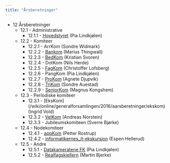 ```yaml
---
title: "Årsberetninger"
---
```


* 12 Årsberetninger
    * 12.1 - Administrative
        * 12.1.1 - [Hovedstyret](/wiki/online/generalforsamlingen/2016/aarsberetninger/hs) (Pia Lindkjølen)
    * 12.2 - Komiteer
        * 12.2.1 - ArrKom (Sondre Widmark)
        * 12.2.2 - [Bankom](BanKom) (Marius Thingwall)
        * 12.2.3 - [BedKom](BedKom) (Kristian Svoren)
        * 12.2.4 - DotKom (Nils Herde)
        * 12.2.5 - [FagKom](/wiki/online/generalforsamlingen/2016/aarsberetninger/fagkom) (Christoffer Lofsberg)
        * 12.2.6 - PangKom (Pia Lindkjølen)
        * 12.2.7 - [ProKom](/wiki/online/generalforsamlingen/2016/aarsberetninger/prokom) (Agnete Djupvik)
        * 12.2.8 - [TriKom](trikom) (Sondre Auestad)
        * 12.2.9 - [SeniorKom](/wiki/online/generalforsamlingen/2016/aarsberetninger/senkom) (Magnus Kongshem)
    * 12.3 - Periodiske komiteer
        * 12.3.1 - [EksKom] 
(/wiki/online/generalforsamlingen/2016/aarsberetninger/ekskom)(Ingrid Vold)
        * 12.3.2 - [VelKom](/wiki/online/generalforsamlingen/2016/aarsberetninger/velkom) (Andreas Norstein)
        * 12.3.3 - Jubileumskomiteen (Sverre Bjørke)
    * 12.4 - Nodekomiteer
        * 12.4.1 - [appKom](/wiki/online/generalforsamlingen/2016/aarsberetninger/appkom) (Petter Rostrup)
        * 12.4.2 - [informatikernes_it-ekskursjon](itex) (Espen Hellerud)
    * 12.5 - Andre
        * 12.5.1 - [Datakameratene FK](/wiki/online/generalforsamlingen/2016/aarsberetninger/datakameratene) (Pia Lindkjølen)
        * 12.5.2 - [Realfagskjellern](/wiki/online/generalforsamlingen/2016/aarsberetninger/realfagskjelleren) (Martin Bjerke)